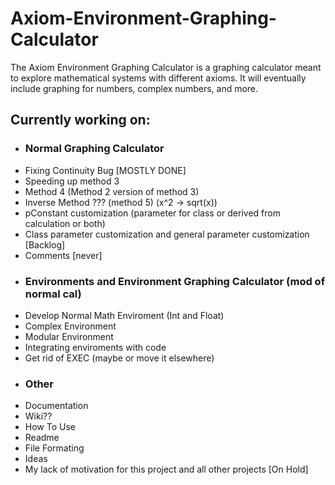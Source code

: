 # Axiom-Environment-Graphing-Calculator
The Axiom Environment Graphing Calculator is a graphing calculator meant to explore mathematical systems with different axioms. It will eventually include graphing for numbers, complex numbers, and more.


## Currently working on: 

- ### Normal Graphing Calculator
- Fixing Continuity Bug [MOSTLY DONE]
- Speeding up method 3
- Method 4 (Method 2 version of method 3)
- Inverse Method ??? (method 5) (x^2 -> sqrt(x))
- pConstant customization (parameter for class or derived from calculation or both)
- Class parameter customization and general parameter customization [Backlog]
- Comments [never]
- ### Environments and Environment Graphing Calculator (mod of normal cal)
- Develop Normal Math Enviroment (Int and Float)
- Complex Environment
- Modular Environment
- Integrating enviroments with code
- Get rid of EXEC (maybe or move it elsewhere)
- ### Other
- Documentation
- Wiki??
- How To Use
- Readme
- File Formating
- Ideas
- My lack of motivation for this project and all other projects [On Hold]
